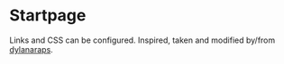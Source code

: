 # Startpage

Links and CSS can be configured. Inspired, taken and modified by/from [dylanaraps](https://github.com/dylanaraps/startpage).
